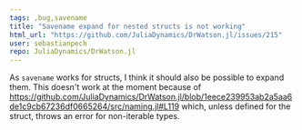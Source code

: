```yaml
---
tags: ,bug,savename
title: "Savename expand for nested structs is not working"
html_url: "https://github.com/JuliaDynamics/DrWatson.jl/issues/215"
user: sebastianpech
repo: JuliaDynamics/DrWatson.jl
---
```


As `savename` works for structs, I think it should also be possible to expand them. This doesn't work at the moment because of
https://github.com/JuliaDynamics/DrWatson.jl/blob/1eece239953ab2a5aa6de1c9cb67236df0665264/src/naming.jl#L119
which, unless defined for the struct, throws an error for non-iterable types.